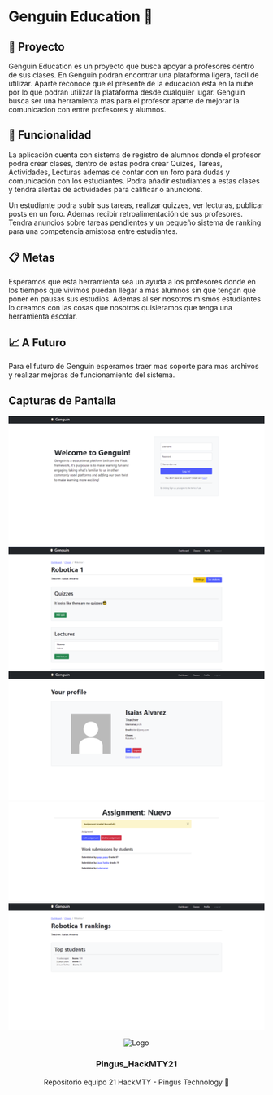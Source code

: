 # Genguin Education :penguin:


## :page_facing_up: Proyecto

Genguin Education es un proyecto que busca apoyar a profesores dentro de sus clases. En Genguin podran encontrar una plataforma ligera, facil de utilizar. Aparte reconoce que el presente de la educacion esta en la nube por lo que podran utilizar la plataforma desde cualquier lugar. Genguin busca ser una herramienta mas para el profesor aparte de mejorar la comunicacion con entre profesores y alumnos.


## :pushpin: Funcionalidad

La aplicación cuenta con sistema de registro de alumnos donde el profesor podra crear clases, dentro de estas podra crear Quizes, Tareas, Actividades, Lecturas ademas de contar con un foro para dudas y comunicación con los estudiantes. Podra añadir estudiantes a estas clases y tendra alertas de actividades para calificar o anuncions.

Un estudiante podra subir sus tareas, realizar quizzes, ver lecturas, publicar posts en un foro. Ademas recibir retroalimentación de sus profesores. Tendra anuncios sobre tareas pendientes y un pequeño sistema de ranking para una competencia amistosa entre estudiantes.

## :clipboard: Metas

Esperamos que esta herramienta sea un ayuda a los profesores donde en los tiempos que vivimos puedan llegar a más alumnos sin que tengan que poner en pausas sus estudios. Ademas al ser nosotros mismos estudiantes lo creamos con las cosas que nosotros quisieramos que tenga una herramienta escolar.

## :chart_with_upwards_trend: A Futuro

Para el futuro de Genguin esperamos traer mas soporte para mas archivos y realizar mejoras de funcionamiento del sistema.

## Capturas de Pantalla

![Welcome](images/docs/welcome.PNG "Welcome page")
![classes](images/docs/classes.PNG "Classes page")
![Welcome](images/docs/profile.PNG "Profile page")
![Welcome](images/docs/grades.PNG "grades page")
![Welcome](images/docs/Rankings.PNG "Rankings page")


<div align="center">
<img src="https://i.ibb.co/wCp1RxY/penguin-1319972675762699888.png" alt="Logo" >

### Pingus_HackMTY21 
Repositorio equipo 21 HackMTY - Pingus Technology :penguin:
</div>
